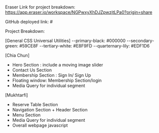 Eraser Link for project breakdown: https://app.eraser.io/workspace/NGPwxyXhDJZpwzjtLPa0?origin=share

GitHub deployed link: #

Project Breakdown:

[General CSS Universal Utilities]
--primary-black: #000000
--secondary-green: #59CE8F
--tertiary-white: #E8F9FD
--quarternary-lily: #EDF1D6

[Chia Chun]
- Hero Section : include a moving image slider
- Contact Us Section
- Membership Section : Sign In/ Sign Up
- Floating window: Membership Section/login
- Media Query for individual segment

[Mukhtarfi]
- Reserve Table Section
- Navigation Section + Header Section
- Menu Section
- Media Query for individual segment
- Overall webpage javascript



<!-- Submission link is here
https://airtable.com/shrdT9KFUKdWGJfau -->